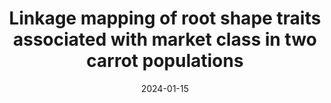 ---
title: "Linkage mapping of root shape traits associated with market class in two carrot populations"
collection: publications
permalink: /publication/2024_G3
date: 2024-01-15
venue: 'G3: Genes, Genomes, Genetics'
link: ''
paperurl: ''
code: 'https://zenodo.org/records/10023296'
github: ''
citation: 'Vega, A., <strong>Brainard, S.H.</strong>, Goldman, I.L. Linkage mapping of root shape traits associated with market class in two carrot populations. <i>G3</i> (2024)'
---